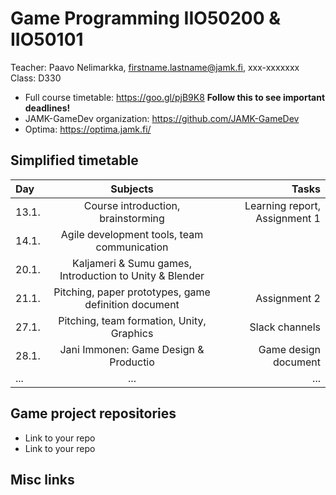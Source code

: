 # Game Programming IIO50200 & IIO50101

Teacher: Paavo Nelimarkka, firstname.lastname@jamk.fi, xxx-xxxxxxx   
Class: D330

- Full course timetable: https://goo.gl/pjB9K8 **Follow this to see important deadlines!**
- JAMK-GameDev organization: https://github.com/JAMK-GameDev
- Optima: https://optima.jamk.fi/

## Simplified timetable
| Day | Subjects | Tasks |
|:--------|:----------:|-----:|
| 13.1. | Course introduction, brainstorming | Learning report, Assignment 1 |  
| 14.1. | Agile development tools, team communication | |  
| 20.1. | Kaljameri & Sumu games, Introduction to Unity & Blender | |  
| 21.1. | Pitching, paper prototypes, game definition document | Assignment 2 |  
| 27.1. | Pitching, team formation, Unity, Graphics | Slack channels |  
| 28.1. | Jani Immonen: Game Design & Productio | Game design document |  
| ... | ... | ... |  

## Game project repositories

- Link to your repo
- Link to your repo

## Misc links


